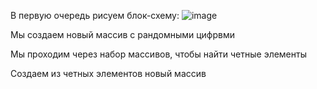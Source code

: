 В первую очередь рисуем блок-схему: 
![image](https://user-images.githubusercontent.com/92717976/149619727-d0a681f0-325f-455d-95af-64aa4b4dcdb1.png)


Мы создаем новый массив с рандомными цифрвми 

Мы проходим через набор массивов, чтобы найти четные элементы

Создаем из четных элементов новый массив
